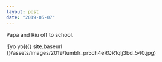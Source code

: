```yaml
---
layout: post
date: "2019-05-07"
---
```


Papa and Riu off to school.

![yo yo]({{ site.baseurl }}/assets/images/2019/tumblr_pr5ch4eRQR1qlj3bd_540.jpg)
